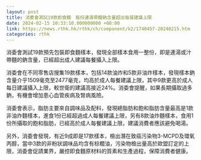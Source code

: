 ```yaml
---
layout: post
title: 消委會測試19款即食麵　每份連湯帶麵鈉含量超出每餐建議上限
date: 2024-02-15 10:33:10.000000000 +08:00
link: https://news.rthk.hk/rthk/ch/component/k2/1740457-20240215.htm
categories: rthk
---
```


消委會測試19款預先包裝即食麵樣本，發現全部樣本食用一整份，即是連湯或汁帶麵的鈉含量，已經超出成人建議每餐攝入上限。

消委會在不同零售店搜集19款樣本，包括14款油炸和5款非油炸樣本，發現樣本鈉含量介乎1509毫克至2477毫克，均高於成人每餐建議上限，其中9款更高於成人每日建議攝入上限，較世衛的建議高接近24%。消委會提醒，如果長期攝取過多鈉，有機會增加患心血管疾病及腎病風險。

消委會表示，脂肪主要來自調味品及配料，發現總脂肪和飽和脂肪含量最高是1款非油炸麵樣本，進食1份已經超過成人每餐建議上限，另有8款油炸麵樣本，食用1份所攝取的飽和脂肪，已經高於成人每餐建議上限，建議消費者應該避免喝湯。

另外，消委會發現，有近9成即是17款樣本，檢出潛在致癌污染物3-MCPD及環氧丙醇，當中3款的非粉狀調味品均含有棕櫚油，污染物檢出量高於歐盟訂定的上限，消委會促請業界，嚴控即食麵原材料的質素和生產過程，保障消費者健康。
